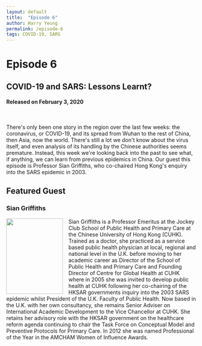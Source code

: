 ```yaml
---
layout: default
title:  "Episode 6"
author: Harry Yeung
permalink: /episode-6
tags: COVID-19, SARS
---
```


# Episode 6
## COVID-19 and SARS: Lessons Learnt?
#### Released on February 3, 2020

<div id="buzzsprout-player-2650174"></div>
<script src="https://www.buzzsprout.com/699187/2650174-covid-19-and-sars-lessons-learnt.js?container_id=buzzsprout-player-2650174&player=small" type="text/javascript" charset="utf-8"></script>
<br>

There's only been one story in the region over the last few weeks: the coronavirus, or COVID-19, and its spread from Wuhan to the rest of China, then Asia, now the world. There's still a lot we don't know about the virus itself, and even analysis of its handling by the Chinese authorities seems premature. Instead, this week we're looking back into the past to see what, if anything, we can learn from previous epidemics in China. Our guest this episode is Professor Sian Griffiths, who co-chaired Hong Kong's enquiry into the SARS epidemic in 2003.

## Featured Guest

### Sian Griffiths

<html>
<head>
<style>
img {
  float: left;
}
</style>
</head>
<body>

<p><img src="https://user-images.githubusercontent.com/67763587/89768846-07042480-dab1-11ea-9501-1c81f92a067d.png"
 style="width:150px;height:200px;margin-right:15px;">
Sian Griffiths is a Professor Emeritus at the Jockey Club School of Public Health and Primary Care at the Chinese University of Hong Kong (CUHK). Trained as a doctor, she practiced as a service based public health physician at local, regional and national level in the U.K. before moving to her academic career as Director of the School of Public Health and Primary Care and Founding Director of Centre for Global Health at CUHK where in 2005 she was invited to develop public health at CUHK following her co-chairing of the HKSAR governments inquiry into the 2003 SARS epidemic whilst President of the U.K. Faculty of Public Health. Now based in the U.K. with her own consultancy, she remains Senior Adviser on International Academic Development to the Vice Chancellor at CUHK. She retains her advisory role with the HKSAR government on the healthcare reform agenda continuing to chair the Task Force on Conceptual Model and Preventive Protocols for Primary Care. In 2012 she was named Professional of the Year in the AMCHAM Women of Influence Awards.  </p>

</body>
</html>
